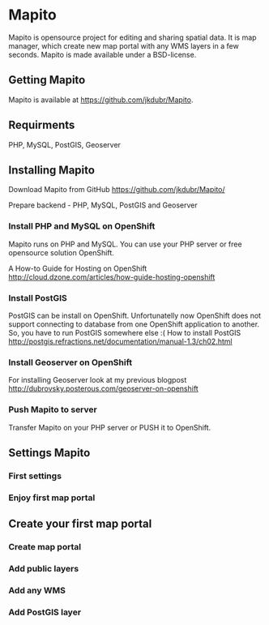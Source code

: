 # Mapito

Mapito is opensource project for editing and sharing spatial data. It is map manager, which create new map portal with any WMS layers in a few seconds.
Mapito is made available under a BSD-license.


## Getting Mapito

Mapito is available at https://github.com/jkdubr/Mapito.

## Requirments

PHP, MySQL, PostGIS, Geoserver

## Installing Mapito

Download Mapito from GitHub https://github.com/jkdubr/Mapito/

Prepare backend - PHP, MySQL, PostGIS and Geoserver

### Install PHP and MySQL on OpenShift
Mapito runs on PHP and MySQL. You can use your PHP server or free opensource solution OpenShift.

A How-to Guide for Hosting on OpenShift http://cloud.dzone.com/articles/how-guide-hosting-openshift

### Install PostGIS
PostGIS can be install on OpenShift. Unfortunatelly now OpenShift does not support connecting to database from one OpenShift application to another. So, you have to run PostGIS somewhere else :(
How to install PostGIS http://postgis.refractions.net/documentation/manual-1.3/ch02.html

### Install Geoserver on OpenShift
For installing Geoserver look at my previous blogpost http://dubrovsky.posterous.com/geoserver-on-openshift

### Push Mapito to server

Transfer Mapito on your PHP server or PUSH it to OpenShift.

## Settings Mapito

### First settings

<screen>
<screen confirm>

### Enjoy first map portal

<screen example>

## Create your first map portal

<screen>

### Create map portal

### Add public layers
### Add any WMS
### Add PostGIS layer



